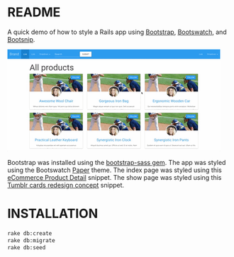 # README

A quick demo of how to style a Rails app using [Bootstrap](http://getbootstrap.com/), [Bootswatch](https://bootswatch.com/), and [Bootsnip](http://bootsnipp.com/).

![Bootswatch Demo](demo.gif)

Bootstrap was installed using the [bootstrap-sass gem](https://github.com/twbs/bootstrap-sass).
The app was styled using the Bootswatch [Paper](https://bootswatch.com/paper/) theme.
The index page was styled using this [eCommerce Product Detail](http://bootsnipp.com/snippets/featured/ecommerce-product-detail) snippet.
The show page was styled using this [Tumblr cards redesign concept](http://bootsnipp.com/snippets/featured/tumblr-cards-redesign-concept) snippet.

# INSTALLATION
```
rake db:create
rake db:migrate
rake db:seed
```
